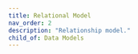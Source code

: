 ```yaml
---
title: Relational Model
nav_order: 2
description: "Relationship model."
child_of: Data Models
---
```


